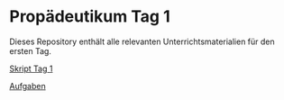# Propädeutikum Tag 1

Dieses Repository enthält alle relevanten Unterrichtsmaterialien für den ersten Tag.

[Skript Tag 1](https://github.com/HSBA-Propaedeutikum/propaedeutikum1/blob/main/Propaedeutikum1.md)

[Aufgaben](https://github.com/HSBA-Propaedeutikum/propaedeutikum1/blob/main/Aufgaben1.md)
